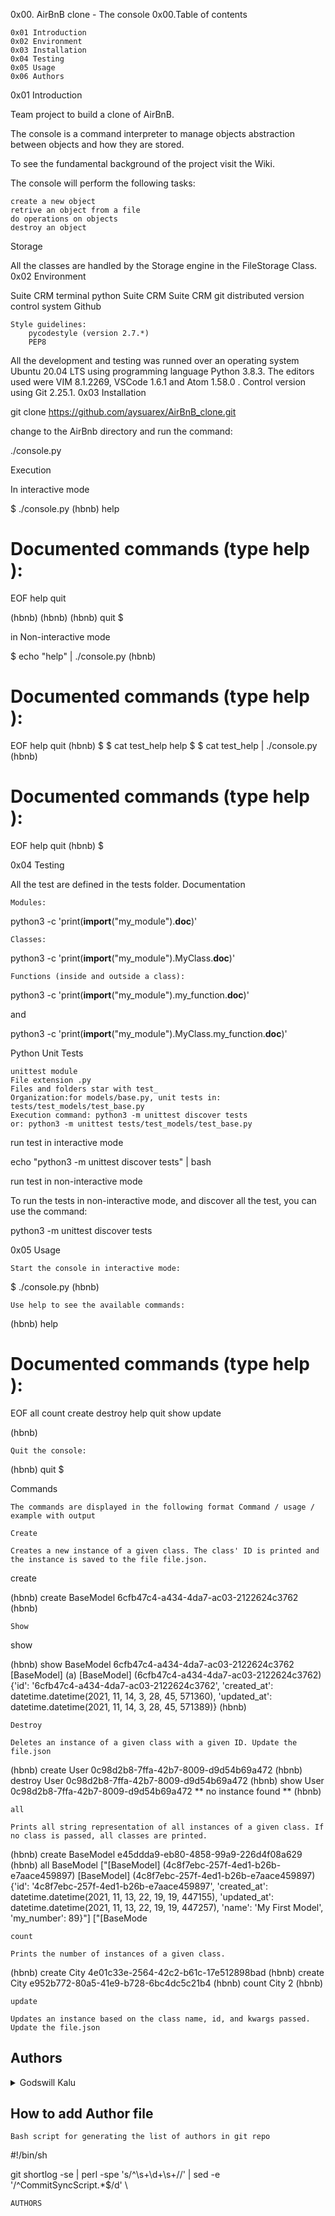0x00. AirBnB clone - The console
0x00.Table of contents

    0x01 Introduction
    0x02 Environment
    0x03 Installation
    0x04 Testing
    0x05 Usage
    0x06 Authors

0x01 Introduction

Team project to build a clone of AirBnB.

The console is a command interpreter to manage objects abstraction between objects and how they are stored.

To see the fundamental background of the project visit the Wiki.

The console will perform the following tasks:

    create a new object
    retrive an object from a file
    do operations on objects
    destroy an object

Storage

All the classes are handled by the Storage engine in the FileStorage Class.
0x02 Environment

Suite CRM terminal python Suite CRM Suite CRM git distributed version control system Github

    Style guidelines:
        pycodestyle (version 2.7.*)
        PEP8

All the development and testing was runned over an operating system Ubuntu 20.04 LTS using programming language Python 3.8.3. The editors used were VIM 8.1.2269, VSCode 1.6.1 and Atom 1.58.0 . Control version using Git 2.25.1.
0x03 Installation

git clone https://github.com/aysuarex/AirBnB_clone.git

change to the AirBnb directory and run the command:

 ./console.py

Execution

In interactive mode

$ ./console.py
(hbnb) help

Documented commands (type help <topic>):
========================================
EOF  help  quit

(hbnb)
(hbnb)
(hbnb) quit
$

in Non-interactive mode

$ echo "help" | ./console.py
(hbnb)

Documented commands (type help <topic>):
========================================
EOF  help  quit
(hbnb)
$
$ cat test_help
help
$
$ cat test_help | ./console.py
(hbnb)

Documented commands (type help <topic>):
========================================
EOF  help  quit
(hbnb)
$

0x04 Testing

All the test are defined in the tests folder.
Documentation

    Modules:

python3 -c 'print(__import__("my_module").__doc__)'

    Classes:

python3 -c 'print(__import__("my_module").MyClass.__doc__)'

    Functions (inside and outside a class):

python3 -c 'print(__import__("my_module").my_function.__doc__)'

and

python3 -c 'print(__import__("my_module").MyClass.my_function.__doc__)'

Python Unit Tests

    unittest module
    File extension .py
    Files and folders star with test_
    Organization:for models/base.py, unit tests in: tests/test_models/test_base.py
    Execution command: python3 -m unittest discover tests
    or: python3 -m unittest tests/test_models/test_base.py

run test in interactive mode

echo "python3 -m unittest discover tests" | bash

run test in non-interactive mode

To run the tests in non-interactive mode, and discover all the test, you can use the command:

python3 -m unittest discover tests

0x05 Usage

    Start the console in interactive mode:

$ ./console.py
(hbnb)

    Use help to see the available commands:

(hbnb) help

Documented commands (type help <topic>):
========================================
EOF  all  count  create  destroy  help  quit  show  update

(hbnb)

    Quit the console:

(hbnb) quit
$

Commands

    The commands are displayed in the following format Command / usage / example with output

    Create

    Creates a new instance of a given class. The class' ID is printed and the instance is saved to the file file.json.

create <class>

(hbnb) create BaseModel
6cfb47c4-a434-4da7-ac03-2122624c3762
(hbnb)

    Show

show <class> <id>

(hbnb) show BaseModel 6cfb47c4-a434-4da7-ac03-2122624c3762
[BaseModel] (a) [BaseModel] (6cfb47c4-a434-4da7-ac03-2122624c3762) {'id': '6cfb47c4-a434-4da7-ac03-2122624c3762', 'created_at': datetime.datetime(2021, 11, 14, 3, 28, 45, 571360), 'updated_at': datetime.datetime(2021, 11, 14, 3, 28, 45, 571389)}
(hbnb)

    Destroy

    Deletes an instance of a given class with a given ID. Update the file.json

(hbnb) create User
0c98d2b8-7ffa-42b7-8009-d9d54b69a472
(hbnb) destroy User 0c98d2b8-7ffa-42b7-8009-d9d54b69a472
(hbnb) show User 0c98d2b8-7ffa-42b7-8009-d9d54b69a472
** no instance found **
(hbnb)

    all

    Prints all string representation of all instances of a given class. If no class is passed, all classes are printed.

(hbnb) create BaseModel
e45ddda9-eb80-4858-99a9-226d4f08a629
(hbnb) all BaseModel
["[BaseModel] (4c8f7ebc-257f-4ed1-b26b-e7aace459897) [BaseModel] (4c8f7ebc-257f-4ed1-b26b-e7aace459897) {'id': '4c8f7ebc-257f-4ed1-b26b-e7aace459897', 'created_at': datetime.datetime(2021, 11, 13, 22, 19, 19, 447155), 'updated_at': datetime.datetime(2021, 11, 13, 22, 19, 19, 447257), 'name': 'My First Model', 'my_number': 89}"]
["[BaseMode

    count

    Prints the number of instances of a given class.

(hbnb) create City
4e01c33e-2564-42c2-b61c-17e512898bad
(hbnb) create City
e952b772-80a5-41e9-b728-6bc4dc5c21b4
(hbnb) count City
2
(hbnb)

    update

    Updates an instance based on the class name, id, and kwargs passed. Update the file.json

## Authors
<details>
    <summary>Godswill Kalu</summary>
    <summary>TIESSIA BOLA</summary>
    <ul>
    <li><a href="https://www.github.com/lordwill">Github</a></li>
    <li><a href="mailto:messagelordwill@gmail.com">e-mail</a></li>
    <li><a href="https://www.github.com/Adamsbola">Github</a></li>
    <li><a href="mailto:adamadu52@gmail.com">e-mail</a></li>
    </ul>
</details>

## How to add Author file
`Bash script for generating the list of authors in git repo`

#!/bin/sh

git shortlog -se
| perl -spe 's/^\s+\d+\s+//'
| sed -e '/^CommitSyncScript.*$/d' \

    AUTHORS
